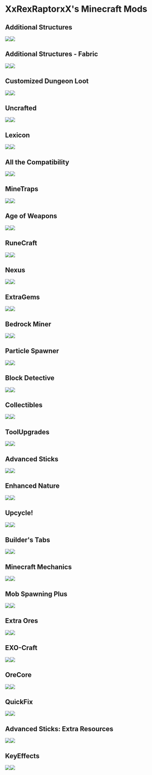 # XxRexRaptorxX's Minecraft Mods

## Additional Structures
<a href="https://www.curseforge.com/minecraft/mc-mods/additional-structures" target="_blank"><img src="http://cf.way2muchnoise.eu/full_297680_downloads.svg?badge_style=flat" /><a href="https://www.curseforge.com/minecraft/mc-mods/additional-structures" target="_blank"><img src="http://cf.way2muchnoise.eu/versions/297680.svg?badge_style=flat" /></a>

## Additional Structures - Fabric
<a href="https://www.curseforge.com/minecraft/mc-mods/additional-structures-fabric" target="_blank"><img src="http://cf.way2muchnoise.eu/full_585782_downloads.svg?badge_style=flat" /><a href="https://www.curseforge.com/minecraft/mc-mods/additional-structures-fabric" target="_blank"><img src="http://cf.way2muchnoise.eu/versions/585782.svg?badge_style=flat" /></a>
  
## Customized Dungeon Loot
<a href="https://www.curseforge.com/minecraft/mc-mods/customized-dungeon-loot" target="_blank"><img src="http://cf.way2muchnoise.eu/full_258944_downloads.svg?badge_style=flat" /><a href="https://www.curseforge.com/minecraft/mc-mods/customized-dungeon-loot" target="_blank"><img src="http://cf.way2muchnoise.eu/versions/258944.svg?badge_style=flat" /></a>
    
## Uncrafted
<a href="https://www.curseforge.com/minecraft/mc-mods/uncrafted" target="_blank"><img src="http://cf.way2muchnoise.eu/full_318036_downloads.svg?badge_style=flat" /><a href="https://www.curseforge.com/minecraft/mc-mods/uncrafted" target="_blank"><img src="http://cf.way2muchnoise.eu/versions/240630.svg?badge_style=flat" /></a>
    
## Lexicon
<a href="https://www.curseforge.com/minecraft/mc-mods/lexicon" target="_blank"><img src="http://cf.way2muchnoise.eu/full_615275_downloads.svg?badge_style=flat" /><a href="https://www.curseforge.com/minecraft/mc-mods/lexicon" target="_blank"><img src="http://cf.way2muchnoise.eu/versions/615275.svg?badge_style=flat" /></a>
    
## All the Compatibility
<a href="https://www.curseforge.com/minecraft/mc-mods/all-the-compatibility" target="_blank"><img src="http://cf.way2muchnoise.eu/full_560350_downloads.svg?badge_style=flat" /><a href="https://www.curseforge.com/minecraft/mc-mods/all-the-compatibility" target="_blank"><img src="http://cf.way2muchnoise.eu/versions/560350.svg?badge_style=flat" /></a>
    
## MineTraps
<a href="https://www.curseforge.com/minecraft/mc-mods/minetraps" target="_blank"><img src="http://cf.way2muchnoise.eu/full_311546_downloads.svg?badge_style=flat" /><a href="https://www.curseforge.com/minecraft/mc-mods/minetraps" target="_blank"><img src="http://cf.way2muchnoise.eu/versions/311546.svg?badge_style=flat" /></a>
    
## Age of Weapons
<a href="https://www.curseforge.com/minecraft/mc-mods/age-of-weapons" target="_blank"><img src="http://cf.way2muchnoise.eu/full_265090_downloads.svg?badge_style=flat" /><a href="https://www.curseforge.com/minecraft/mc-mods/age-of-weapons" target="_blank"><img src="http://cf.way2muchnoise.eu/versions/265090.svg?badge_style=flat" /></a>
    
## RuneCraft
<a href="https://www.curseforge.com/minecraft/mc-mods/rune-craft" target="_blank"><img src="http://cf.way2muchnoise.eu/full_264936_downloads.svg?badge_style=flat" /><a href="https://www.curseforge.com/minecraft/mc-mods/rune-craft" target="_blank"><img src="http://cf.way2muchnoise.eu/versions/264936.svg?badge_style=flat" /></a>
    
## Nexus
<a href="https://www.curseforge.com/minecraft/mc-mods/nexus-battle-mode" target="_blank"><img src="http://cf.way2muchnoise.eu/full_639182_downloads.svg?badge_style=flat" /><a href="https://www.curseforge.com/minecraft/mc-mods/nexus-battle-mode" target="_blank"><img src="http://cf.way2muchnoise.eu/versions/639182.svg?badge_style=flat" /></a>
    
## ExtraGems
<a href="https://www.curseforge.com/minecraft/mc-mods/extra-gems" target="_blank"><img src="http://cf.way2muchnoise.eu/full_279180_downloads.svg?badge_style=flat" /><a href="https://www.curseforge.com/minecraft/mc-mods/extra-gems" target="_blank"><img src="http://cf.way2muchnoise.eu/versions/279180.svg?badge_style=flat" /></a>  

## Bedrock Miner
<a href="https://www.curseforge.com/minecraft/mc-mods/bedrock-miner" target="_blank"><img src="http://cf.way2muchnoise.eu/full_286666_downloads.svg?badge_style=flat" /><a href="https://www.curseforge.com/minecraft/mc-mods/bedrock-miner" target="_blank"><img src="http://cf.way2muchnoise.eu/versions/286666.svg?badge_style=flat" /></a>
    
## Particle Spawner
<a href="https://www.curseforge.com/minecraft/mc-mods/particle-spawner" target="_blank"><img src="http://cf.way2muchnoise.eu/full_622422_downloads.svg?badge_style=flat" /><a href="https://www.curseforge.com/minecraft/mc-mods/particle-spawner" target="_blank"><img src="http://cf.way2muchnoise.eu/versions/622422.svg?badge_style=flat" /></a>
    
## Block Detective
<a href="https://www.curseforge.com/minecraft/mc-mods/block-detective" target="_blank"><img src="http://cf.way2muchnoise.eu/full_662628_downloads.svg?badge_style=flat" /><a href="https://www.curseforge.com/minecraft/mc-mods/block-detective" target="_blank"><img src="http://cf.way2muchnoise.eu/versions/662628.svg?badge_style=flat" /></a>  

## Collectibles
<a href="https://www.curseforge.com/minecraft/mc-mods/collectibles" target="_blank"><img src="http://cf.way2muchnoise.eu/full_561493_downloads.svg?badge_style=flat" /><a href="https://www.curseforge.com/minecraft/mc-mods/collectibles" target="_blank"><img src="http://cf.way2muchnoise.eu/versions/561493.svg?badge_style=flat" /></a>

## ToolUpgrades
<a href="https://www.curseforge.com/minecraft/mc-mods/tool-upgrades" target="_blank"><img src="http://cf.way2muchnoise.eu/full_258131_downloads.svg?badge_style=flat" /><a href="https://www.curseforge.com/minecraft/mc-mods/tool-upgrades" target="_blank"><img src="http://cf.way2muchnoise.eu/versions/258131.svg?badge_style=flat" /></a>
  
## Advanced Sticks
<a href="https://www.curseforge.com/minecraft/mc-mods/advanced-sticks" target="_blank"><img src="http://cf.way2muchnoise.eu/full_247091_downloads.svg?badge_style=flat" /><a href="https://www.curseforge.com/minecraft/mc-mods/advanced-sticks" target="_blank"><img src="http://cf.way2muchnoise.eu/versions/247091.svg?badge_style=flat" /></a>
  
## Enhanced Nature
<a href="https://www.curseforge.com/minecraft/mc-mods/enhancednature" target="_blank"><img src="http://cf.way2muchnoise.eu/full_556321_downloads.svg?badge_style=flat" /><a href="https://www.curseforge.com/minecraft/mc-mods/enhancednature" target="_blank"><img src="http://cf.way2muchnoise.eu/versions/556321.svg?badge_style=flat" /></a>
  
## Upcycle!
<a href="https://www.curseforge.com/minecraft/mc-mods/upcycle" target="_blank"><img src="http://cf.way2muchnoise.eu/full_567281_downloads.svg?badge_style=flat" /><a href="https://www.curseforge.com/minecraft/mc-mods/upcycle" target="_blank"><img src="http://cf.way2muchnoise.eu/versions/567281.svg?badge_style=flat" /></a>
  
## Builder's Tabs
<a href="https://www.curseforge.com/minecraft/mc-mods/builders-tabs" target="_blank"><img src="http://cf.way2muchnoise.eu/full_261469_downloads.svg?badge_style=flat" /><a href="https://www.curseforge.com/minecraft/mc-mods/builders-tabs" target="_blank"><img src="http://cf.way2muchnoise.eu/versions/261469.svg?badge_style=flat" /></a>
  
## Minecraft Mechanics
<a href="https://www.curseforge.com/minecraft/modpacks/minecraft-mechanics" target="_blank"><img src="http://cf.way2muchnoise.eu/full_245645_downloads.svg?badge_style=flat" /><a href="https://www.curseforge.com/minecraft/modpacks/minecraft-mechanics" target="_blank"><img src="http://cf.way2muchnoise.eu/versions/245645.svg?badge_style=flat" /></a>
  
## Mob Spawning Plus
<a href="https://www.curseforge.com/minecraft/mc-mods/mob-spawning-plus" target="_blank"><img src="http://cf.way2muchnoise.eu/full_303811_downloads.svg?badge_style=flat" /><a href="https://www.curseforge.com/minecraft/mc-mods/mob-spawning-plus" target="_blank"><img src="http://cf.way2muchnoise.eu/versions/303811.svg?badge_style=flat" /></a>    
## Extra Ores
<a href="https://www.curseforge.com/minecraft/mc-mods/extraores" target="_blank"><img src="http://cf.way2muchnoise.eu/full_354868_downloads.svg?badge_style=flat" /><a href="https://www.curseforge.com/minecraft/mc-mods/extraores" target="_blank"><img src="http://cf.way2muchnoise.eu/versions/354868.svg?badge_style=flat" /></a>
    
## EXO-Craft
<a href="https://www.curseforge.com/minecraft/mc-mods/exo-craft" target="_blank"><img src="http://cf.way2muchnoise.eu/full_314546_downloads.svg?badge_style=flat" /><a href="https://www.curseforge.com/minecraft/mc-mods/exo-craft" target="_blank"><img src="http://cf.way2muchnoise.eu/versions/314546.svg?badge_style=flat" /></a>
    
## OreCore
<a href="https://www.curseforge.com/minecraft/mc-mods/ore-core" target="_blank"><img src="http://cf.way2muchnoise.eu/full_232386_downloads.svg?badge_style=flat" /><a href="https://www.curseforge.com/minecraft/mc-mods/ore-core" target="_blank"><img src="http://cf.way2muchnoise.eu/versions/232386.svg?badge_style=flat" /></a>
    
## QuickFix
<a href="https://www.curseforge.com/minecraft/mc-mods/quickfix" target="_blank"><img src="http://cf.way2muchnoise.eu/full_311305_downloads.svg?badge_style=flat" /><a href="https://www.curseforge.com/minecraft/mc-mods/quickfix" target="_blank"><img src="http://cf.way2muchnoise.eu/versions/311305.svg?badge_style=flat" /></a>
    
## Advanced Sticks: Extra Resources
<a href="https://www.curseforge.com/minecraft/mc-mods/advanced-sticks-extra-resources-add-on" target="_blank"><img src="http://cf.way2muchnoise.eu/full_253915_downloads.svg?badge_style=flat" /><a href="https://www.curseforge.com/minecraft/mc-mods/advanced-sticks-extra-resources-add-on" target="_blank"><img src="http://cf.way2muchnoise.eu/versions/253915.svg?badge_style=flat" /></a>  

## KeyEffects
<a href="https://www.curseforge.com/minecraft/mc-mods/keyeffects" target="_blank"><img src="http://cf.way2muchnoise.eu/full_239403.svg?badge_style=flat" /><a href="https://www.curseforge.com/minecraft/mc-mods/keyeffects" target="_blank"><img src="http://cf.way2muchnoise.eu/versions/239403.svg?badge_style=flat" /></a>
